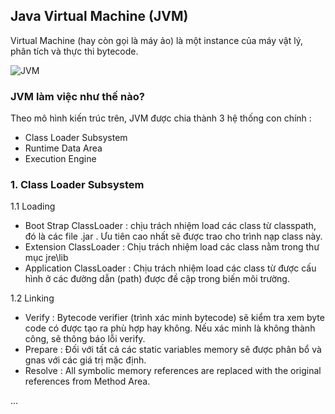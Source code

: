 
## Java Virtual Machine (JVM)
Virtual Machine (hay còn gọi là máy ảo) là một instance của máy vật lý, phân tích và thực thi bytecode.

![JVM](https://user-images.githubusercontent.com/122768076/221397122-f10e9017-8309-4a8c-8c6e-69cd00fb9c59.png)

### JVM làm việc như thế nào?
Theo mô hình kiến trúc trên, JVM được chia thành 3 hệ thống con chính :

- Class Loader Subsystem
- Runtime Data Area
- Execution Engine

### 1. Class Loader Subsystem
1.1 Loading

- Boot Strap ClassLoader : chịu trách nhiệm load các class từ classpath, đó là các file .jar . Ưu tiên cao nhất sẽ được trao cho trình nạp class này.
- Extension ClassLoader : Chịu trách nhiệm load các class nằm trong thư mục jre\lib
- Application ClassLoader : Chịu trách nhiệm load các class từ được cấu hình ở các đường dẫn (path) được đề cập trong biến môi trường.

1.2 Linking
- Verify : Bytecode verifier (trình xác minh bytecode) sẽ kiểm tra xem byte code có được tạo ra phù hợp hay không. Nếu xác minh là không thành công, sẽ thông báo lỗi verify.
- Prepare : Đối với tất cả các static variables memory sẽ được phân bổ và gnas với các giá trị mặc định.
- Resolve : All symbolic memory references are replaced with the original references from Method Area.

...


